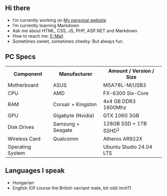 ## Hi there

- I’m currently working on [My personal website](https://github.com/Szeccsa/szeccsa.github.io)
- I’m currently learning Markdown
- Ask me about HTML, CSS, JS, PHP, ASP.NET and Markdown
- How to reach me: [E-Mail](mailto:hello.szeccsa@icloud.com)
- Sometimes sweet, sometimes cheeky. But always fun.

## PC Specs

<table>
                        <tr>
                          <th>Component</th>
                          <th>Manufacturer</th>
                          <th>Amount / Version / Size</th>
                        </tr>
                        <tr>
                          <td>Motherboard</td>
                          <td>ASUS</td>
                          <td>M5A78L-M/USB3</td>
                        </tr>
                        <tr>
                          <td>CPU</td>
                          <td>AMD</td>
                          <td>FX-6300 Six-Core</td>
                        </tr>
                        <tr>
                            <td>RAM</td>
                            <td>Corsair + Kingston</td>
                            <td>4x4 GB DDR3 1600Mhz</td>
                        </tr>
                        <tr>
                            <td>GPU</td>
                            <td>Gigabyte (Nvidia)</td>
                            <td>GTX 1060 3GB</td>
                        </tr>
                        <tr>
                            <td>Disk Drives</td>
                            <td>Samsung + Seagate</td>
                            <td>128GB SSD + 1TB SSHD<sup>1</sup></td>
                        </tr>
                        <tr>
                            <td>Wireless Card</td>
                            <td>Qualcomm</td>
                            <td>Atheros AR922X</td>
                        </tr>
                        <tr>
                            <td>Operating System</td>
                            <td>&nbsp;</td>
                            <td>Ubuntu Studio 24.04 LTS</td>
                        </tr>
                    </table>

## Languages I speak

- Hungarian
- English (Of course the British varriant mate, bit odd innit?)
